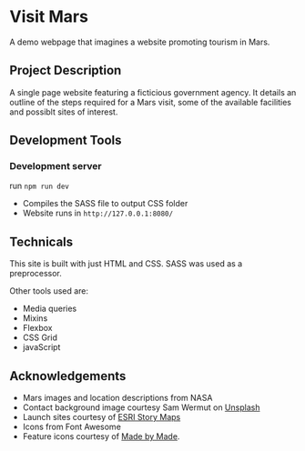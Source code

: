 # Visit Mars
A demo webpage that imagines a website promoting tourism in Mars.

## Project Description
A single page website featuring a ficticious government agency. It details an outline of the steps required for a Mars visit, some of the available facilities and possiblt sites of interest.

## Development Tools
### Development server
run `npm run dev`
- Compiles the SASS file to output CSS folder
- Website runs in `http://127.0.0.1:8080/` 


## Technicals
This site is built with just HTML and CSS. SASS was used as a preprocessor.

Other tools used are:
- Media queries
- Mixins
- Flexbox
- CSS Grid
- javaScript



## Acknowledgements

- Mars images and location descriptions from NASA
- Contact background image courtesy Sam Wermut on [Unsplash](https://unsplash.com/photos/FiUuNWxnb3k)
- Launch sites courtesy of [ESRI Story Maps](https://storymaps.esri.com/stories/2019/spaceports/)
- Icons from Font Awesome
- Feature icons courtesy of [Made by Made](https://creativemarket.com/MadebyMade/1300054-Line-Icons-%E2%80%93-Space).




